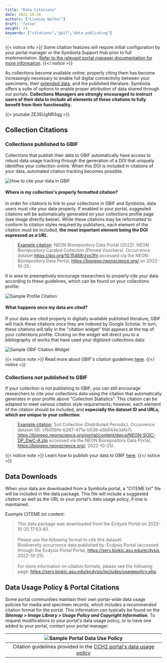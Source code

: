 ```yaml
---
title: "Data Citations"
date: 2022-10-26
authors: ["Lindsay Walker"]
draft: "false"
weight: 24
keywords: ["citations","gbif","data publishing"]
---
```


{{< notice info >}}
Some citation features will require initial configuration by your portal manager or the Symbiota Support Hub prior to full implementation. [Refer to the relevant portal manager documentation for more information](/symbiota-docs/portal_manager/current_notes/citations/).
 {{</ notice >}}
 
 As collections become available online, properly citing them has become increasingly necessary to enable full digital connectivity between your specimens, their [extended data](https://academic.oup.com/bioscience/article/72/10/978/6648186), and the published literature. Symbiota offers a suite of options to enable proper attribution of data shared through our portals. **Collections Managers are strongly encouraged to instruct users of their data to include all elements of these citations to fully benefit from their functionality.**
 
  {{< youtube ZE3SUgNR3qg >}}
 
## Collection Citations

### Collections published to GBIF
Collections that publish their data to GBIF automatically have access to robust data usage tracking through the generation of a DOI that uniquely identifies your collection online. When this DOI is included in citations of your data, automated citation tracking becomes possible. 

![How to cite your data in GBIF](/symbiota-docs/images/citation_gbif1.png)

#### Where is my collection's properly formatted citation?

In order for citations to link to your collections in GBIF and Symbiota, data users must cite your data properly. If enabled in your portal, suggested citations will be automatically generated on your collections profile page (see image directly below). While these citations may be reformatted to conform to citation styles required by publishers, each element of the citation must be included, **the most important element being the DOI expressed _as a URL_**.

> [Example citation](https://biorepo.neonscience.org/portal/collections/misc/collprofiles.php?collid=39):
> NEON Biorepository Data Portal (2022). NEON Biorepository Carabid Collection (Pinned Vouchers). Occurrence dataset https://doi.org/10.15468/zyx3fn accessed via the NEON Biorepository Data Portal, https://biorepo.neonscience.org/ on 2022-10-25.

It is wise to preemptively encourage researchers to properly cite your data according to these guidelines, which can be found on your collections profile:

![Sample Profile Citation](/symbiota-docs/images/citation_analog.png)

#### What happens once my data are cited?
If your data are cited properly in digitally available published literature, GBIF will track these citations once they are indexed by Google Scholar. In turn, these citations will tally in the "citation widget" that appears at the top of your collections profile. Clicking on the widget will direct you to a bibliography of works that have used your digitized collections data:

![Sample GBIF Citation Widget](/symbiota-docs/images/citation_widget.png)

{{< notice note >}}
Read more about GBIF's citation guidelines [here](https://www.gbif.org/citation-guidelines).
 {{</ notice >}}

### Collections _not_ published to GBIF
If your collection is not publishing to GBIF, you can still encourage researchers to cite your collections data using the citation that automatically generates in your profile above "Collection Statistics". This citation can be adapted to meet various citation style requirements; however, each element of the citation should be included, and **especially the dataset ID and URLs, which are unique to your collection**.

> [Example citation](https://biorepo.neonscience.org/portal/collections/misc/collprofiles.php?collid=30):
> Soil Collection (Distributed Periodic). Occurrence dataset (ID: cfb05bfe-b267-471a-b538-e5b644e3afa7) https://biorepo.neonscience.org/portal/content/dwca/NEON-SOIC-DP_DwC-A.zip accessed via the NEON Biorepository Data Portal, https://biorepo.neonscience.org/, 2022-10-25).

{{< notice note >}}
Learn how to publish your data to GBIF [here](/symbiota-docs/coll_manager/data_publishing/gbif/).
 {{</ notice >}}

## Data Downloads
When your data are downloaded from a Symbiota portal, a "CITEME.txt" file will be included in the data package. This file will include a suggested citation as well as the URL to your portal's data usage policy, if one is maintained.

Example CITEME.txt content:

>This data package was downloaded from the Ecdysis Portal on 2022-10-25 17:03:40. <br><br>
> Please use the following format to cite this dataset:<br>
> Biodiversity occurrence data published by: Ecdysis Portal (accessed through the Ecdysis Portal Portal, https://serv.biokic.asu.edu/ecdysis, 2022-10-25). <br><br>
> For more information on citation formats, please see the following page: https://serv.biokic.asu.edu/ecdysis/includes/usagepolicy.php

## Data Usage Policy & Portal Citations
Some portal communities maintain their own portal-wide data usage policies for media and specimen records, which includes a recommended citation format for the portal. This information can typically be found on the **_Sitemap_ > _Image Library_ > _Usage Policy and Copyright Information_**. To request modifications to your portal's data usage policy, or to have one added to your portal, contact your portal manager. 



| ![Sample Portal Data Use Policy](/symbiota-docs/images/citation_portal.png) |
|:--:|
| Citation guidelines provided in the [CCH2 portal's data usage policy](https://www.cch2.org/portal/includes/usagepolicy.php) |
